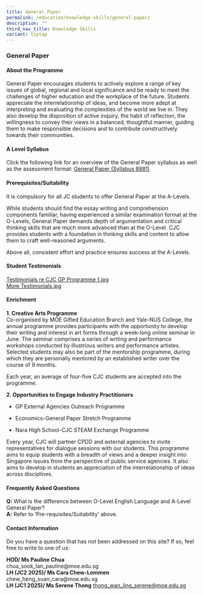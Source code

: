 ```yaml
---
title: General Paper
permalink: /education/knowledge-skills/general-paper/
description: ""
third_nav_title: Knowledge Skills
variant: tiptap
---
```

<h3><strong>General Paper</strong></h3>
<h4><strong>About the Programme</strong></h4>
<p>General Paper encourages students to actively explore a range of key issues
of global, regional and local significance and be ready to meet the challenges
of higher education and the workplace of the future. Students appreciate
the interrelationship of ideas, and become more adept at interpreting and
evaluating the complexities of the world we live in. They also develop
the disposition of active inquiry, the habit of reflection, the willingness
to convey their views in a balanced, thoughtful manner, guiding them to
make responsible decisions and to contribute constructively towards their
communities.</p>
<h4><strong>A Level Syllabus</strong></h4>
<p>Click the following link for an overview of the General Paper syllabus
as well as the assessment format: <a href="https://www.seab.gov.sg/docs/default-source/national-examinations/syllabus/alevel/2025-a-level-syllabus/8881_y25_sy-pdf_(updated).pdf" rel="noopener noreferrer nofollow" target="_blank">General Paper (Syllabus 8881)</a>
</p>
<h4><strong>Prerequisites/Suitability</strong></h4>
<p>It is compulsory for all JC students to offer General Paper at the A-Levels.</p>
<p>While students should find the essay writing and comprehension components
familiar, having experienced a similar examination format at the O-Levels,
General Paper demands depth of argumentation and critical thinking skills
that are much more advanced than at the O-Level. CJC provides students
with a foundation in thinking skills and content to allow them to craft
well-reasoned arguments.</p>
<p>Above all, consistent effort and practice ensures success at the A-Levels.</p>
<h4><strong>Student Testimonials</strong></h4>
<p><a href="https://d33wubrfki0l68.cloudfront.net/daee3e44a0a8b0b812e2c6abe2ef0dcbb52f154b/f64b4/images/generalpaper1.jpg" rel="noopener noreferrer nofollow" target="_blank">Testimonials re CJC GP Programme 1.jpg</a>
<br><a href="https://d33wubrfki0l68.cloudfront.net/bc9eb3409c0ab4a96aa68b0d967c3520bfba476a/18c45/images/generalpaper2.jpg" rel="noopener noreferrer nofollow" target="_blank">More Testimonials.jpg</a>
</p>
<h4><strong>Enrichment</strong></h4>
<p><strong>1. Creative Arts Programme</strong>
<br>Co-organised by MOE Gifted Education Branch and Yale-NUS College, the
annual programme provides participants with the opportunity to develop
their writing and interest in art forms through a week-long online seminar
in June. The seminar comprises a series of writing and performance workshops
conducted by illustrious writers and performance artistes. Selected students
may also be part of the mentorship programme, during which they are personally
mentored by an established writer over the course of 9 months.</p>
<p>Each year, an average of four-five CJC students are accepted into the
programme.</p>
<p><strong>2. Opportunities to Engage Industry Practitioners</strong>
</p>
<ul data-tight="true" class="tight">
<li>
<p>GP External Agencies Outreach Programme</p>
</li>
<li>
<p>Economics-General Paper Stretch Programme</p>
</li>
<li>
<p>Nara High School-CJC STEAM Exchange Programme</p>
</li>
</ul>
<p>Every year, CJC will partner CPDD and external agencies to invite representatives
for dialogue sessions with our students. This programme aims to equip students
with a breadth of views and a deeper insight into Singapore issues from
the perspective of public service agencies. It also aims to develop in
students an appreciation of the interrelationship of ideas across disciplines.</p>
<h4><strong>Frequently Asked Questions</strong></h4>
<p><strong>Q:</strong>&nbsp;What is the difference between O-Level English
Language and A-Level General Paper?
<br><strong>A:</strong>&nbsp;Refer to ‘Pre-requisites/Suitability’ above.</p>
<h4><strong>Contact Information</strong></h4>
<p>Do you have a question that has not been addressed on this site? If so,
feel free to write to one of us:</p>
<p><strong>HOD/ Ms Pauline Chua</strong>
<br>chua_sook_lan_pauline@moe.edu.sg
<br><strong>LH (JC2 2025)/ Ms Cara Chew-Lommen</strong> chew_heng_suan_cara@moe.edu.sg
<br><strong>LH (JC1 2025)/ Ms Serene Thong</strong>  <a href="mailto:thong_wan_ling_serene@moe.edu.sg" rel="noopener noreferrer nofollow" target="_blank">thong_wan_ling_serene@moe.edu.sg</a> 
<br>
</p>